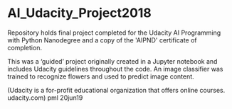 # AI_Udacity_Project2018
Repository holds final project completed for the Udacity AI Programming with Python Nanodegree and a copy of the 'AIPND' certificate of completion.

This was a ‘guided’ project originally created in a Jupyter notebook and includes Udacity guidelines throughout the code.
An image classifier was trained to recognize flowers and used to predict image content.

(Udacity is a for-profit educational organization that offers online courses. udacity.com)
pml 20jun19

